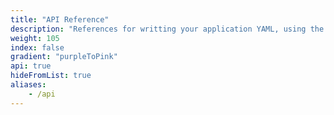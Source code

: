 ```yaml
---
title: "API Reference"
description: "References for writting your application YAML, using the Replicated Integration API and Replicated's CLI."
weight: 105
index: false
gradient: "purpleToPink"
api: true
hideFromList: true
aliases:
    - /api
---
```

